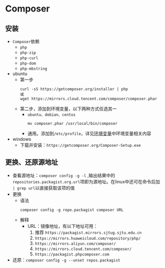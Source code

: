 # Composer

## 安装
* `Composer`依赖
    * ` php `
    * `php-zip` 
    * `php-curl`
    * `php-dom`
    * `php-mbstring`
* ubuntu
    * 第一步
        ```
        curl -sS https://getcomposer.org/installer | php 
        或 
        wget https://mirrors.cloud.tencent.com/composer/composer.phar 
        ```
    * 第二步，添加到环境变量，以下两种方式任选其一
        * `ubuntu、debian、centos`
            ```
            mv composer.phar /usr/local/bin/composer
            ```
        * 通用。添加到`/etc/profile`，详见[环境变量](index.html?title=/md/linux/终端配置)中环境变量相关内容
* windows
    * 下载并安装：`https://getcomposer.org/Composer-Setup.exe`

## 更换、还原源地址
* 查看源地址：`composer config -g -l` ,输出结果中的`repositories.packagist.org.url`项即为源地址。在linux中还可在命令后加` | grep url`以直接获取该项的值
* 更换
    * 语法
        ```
        composer config -g repo.packagist composer URL 
        ```
    * 解释 
        * URL：镜像地址，有以下地址可用：
            1. 推荐 `https://packagist.mirrors.sjtug.sjtu.edu.cn`
            1. `https://mirrors.huaweicloud.com/repository/php/`
            1. `https://mirrors.aliyun.com/composer/`
            1. `https://mirrors.cloud.tencent.com/composer/`
            1. `https://packagist.phpcomposer.com`
* 还原：`composer config -g --unset repos.packagist`

    




